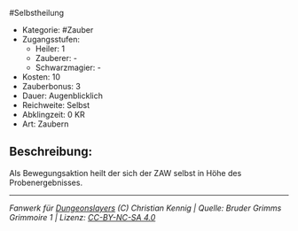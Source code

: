 #Selbstheilung  
- Kategorie: #Zauber  
- Zugangsstufen:  
  - Heiler: 1  
  - Zauberer: -  
  - Schwarzmagier: -  
- Kosten: 10  
- Zauberbonus: 3  
- Dauer: Augenblicklich  
- Reichweite: Selbst  
- Abklingzeit: 0 KR  
- Art: Zaubern     

## Beschreibung:
Als Bewegungsaktion heilt der sich der ZAW selbst in Höhe des Probenergebnisses.


___
*Fanwerk für [Dungeonslayers](https://www.dungeonslayers.net/) (C) Christian Kennig | Quelle: Bruder Grimms Grimmoire 1 | Lizenz: [CC-BY-NC-SA 4.0](https://creativecommons.org/licenses/by-nc-sa/4.0/deed.de)*